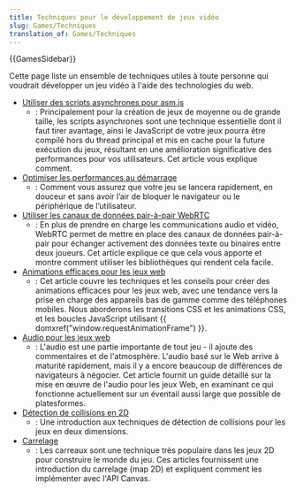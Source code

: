 ```yaml
---
title: Techniques pour le développement de jeux vidéo
slug: Games/Techniques
translation_of: Games/Techniques
---
```


{{GamesSidebar}}

Cette page liste un ensemble de techniques utiles à toute personne qui voudrait développer un jeu vidéo à l'aide des technologies du web.

- [Utiliser des scripts asynchrones pour asm.js](/fr/docs/Games/Techniques/Async_scripts)
  - : Principalement pour la création de jeux de moyenne ou de grande taille, les scripts asynchrones sont une technique essentielle dont il faut tirer avantage, ainsi le JavaScript de votre jeux pourra être compilé hors du thread principal et mis en cache pour la future exécution du jeux, résultant en une amélioration significative des performances pour vos utilisateurs. Cet article vous explique comment.
- [Optimiser les performances au démarrage](/fr/Apps/Fundamentals/Performance/Optimizing_startup_performance)
  - : Comment vous assurez que votre jeu se lancera rapidement, en douceur et sans avoir l’air de bloquer le navigateur ou le périphérique de l’utilisateur.
- [Utiliser les canaux de données pair-à-pair WebRTC](/fr/docs/Games/Techniques/WebRTC_data_channels)
  - : En plus de prendre en charge les communications audio et vidéo, WebRTC permet de mettre en place des canaux de données pair-à-pair pour échanger activement des données texte ou binaires entre deux joueurs. Cet article explique ce que cela vous apporte et montre comment utiliser les bibliothèques qui rendent cela facile.
- [Animations efficaces pour les jeux web](/fr/docs/Games/Techniques/Efficient_animation_for_web_games)
  - : Cet article couvre les techniques et les conseils pour créer des animations efficaces pour les jeux web, avec une tendance vers la prise en charge des appareils bas de gamme comme des téléphones mobiles. Nous aborderons les transitions CSS et les animations CSS, et les boucles JavaScript utilisant {{ domxref("window.requestAnimationFrame") }}.
- [Audio pour les jeux web](/fr/docs/Games/Techniques/Audio_for_Web_Games)
  - : L'audio est une partie importante de tout jeu - il ajoute des commentaires et de l'atmosphère. L'audio basé sur le Web arrive à maturité rapidement, mais il y a encore beaucoup de différences de navigateurs à négocier. Cet article fournit un guide détaillé sur la mise en œuvre de l'audio pour les jeux Web, en examinant ce qui fonctionne actuellement sur un éventail aussi large que possible de platesformes.
- [Détection de collisions en 2D](/fr/docs/Games/Techniques/2D_collision_detection)
  - : Une introduction aux techniques de détection de collisions pour les jeux en deux dimensions.
- [Carrelage](/fr/docs/Games/Techniques/Tilemaps)
  - : Les carreaux sont une technique très populaire dans les jeux 2D pour construire le monde du jeu. Ces articles fournissent une introduction du carrelage (map 2D) et expliquent comment les implémenter avec l'API Canvas.
